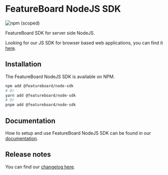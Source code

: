 # FeatureBoard NodeJS SDK

![npm (scoped)](https://img.shields.io/npm/v/%40featureboard/node-sdk?color=%23492CED)

FeatureBoard SDK for server side NodeJS.

Looking for our JS SDK for browser based web applications, you can find it [here](https://www.npmjs.com/package/@featureboard/js-sdk).

## Installation

The FeatureBoard NodeJS SDK is available on NPM.

```bash
npm add @featureboard/node-sdk
# Or
yarn add @featureboard/node-sdk
# Or
pnpm add @featureboard/node-sdk
```

## Documentation

How to setup and use FeatureBoard NodeJS SDK can be found in our [documentation](https://docs.featureboard.app/sdks/nodejs-sdk/).

## Release notes

You can find our [changelog here](CHANGELOG.md).
